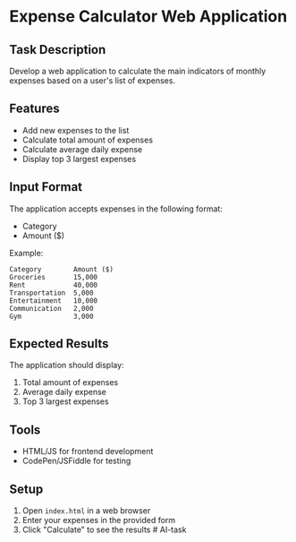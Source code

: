 # Expense Calculator Web Application

## Task Description
Develop a web application to calculate the main indicators of monthly expenses based on a user's list of expenses.

## Features
- Add new expenses to the list
- Calculate total amount of expenses
- Calculate average daily expense
- Display top 3 largest expenses

## Input Format
The application accepts expenses in the following format:
- Category
- Amount ($)

Example:
```
Category        Amount ($)
Groceries       15,000
Rent            40,000
Transportation  5,000
Entertainment   10,000
Communication   2,000
Gym             3,000
```

## Expected Results
The application should display:
1. Total amount of expenses
2. Average daily expense
3. Top 3 largest expenses

## Tools
- HTML/JS for frontend development
- CodePen/JSFiddle for testing

## Setup
1. Open `index.html` in a web browser
2. Enter your expenses in the provided form
3. Click "Calculate" to see the results #   A I - t a s k  
 